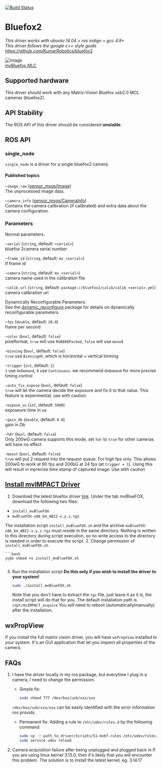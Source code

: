[![Build Status](https://travis-ci.org/KumarRobotics/bluefox2.svg?branch=master)](https://travis-ci.org/KumarRobotics/bluefox2)

# Bluefox2
*This driver works with ubuntu 14.04 + ros indigo + gcc 4.8+*  
*This driver follows the google c++ style guide*  
https://github.com/KumarRobotics/bluefox2

![image](http://i.imgur.com/89Bb1hR.png)  
[mvBluefox MLC](http://www.matrix-vision.com/USB2.0-single-board-camera-mvbluefox-mlc.html)

## Supported hardware
This driver should work with any Matrix-Vision Bluefox usb2.0 MCL cameras (bluefox2).

## API Stability
The ROS API of this driver should be considered **unstable**.

## ROS API

### single_node

`single_node` is a driver for a single bluefox2 camera.

#### Published topics

`~image_raw` ([sensor_msgs/Image](http://docs.ros.org/api/sensor_msgs/html/msg/Image.html))  
    The unprocessed image data.

`~camera_info` ([sensor_msgs/CameraInfo](http://docs.ros.org/api/sensor_msgs/html/msg/CameraInfo.html))  
Contains the camera calibration (if calibrated) and extra data about the camera configuration.

### Parameters

Normal parameters.

`~serial` (`string`, default: `<serial>`)  
    bluefox 2camera serial number

`~frame_id` (`string`, default: `mv_<serial>`)  
    tf frame id

`~camera` (`string`, default: `mv_<serial>`)  
    camera name used in the calibration file

`~calib_url` (`string`, default: `package://bluefox2/calib/calib_<serial>.yml`)  
    camera calibration url

Dynamically Reconfigurable Parameters.  
See the [dynamic_reconfigure](http://wiki.ros.org/dynamic_reconfigure) package for details on dynamically reconfigurable parameters.

`~fps` (`double`, default: `20.0`)  
    frame per second

`~color` (`bool`, default: `false`)  
    pixelformat, `true` will use `RGB888Packed`, `false` will use `mono8`

`~binning` (`bool`, default: `false`)  
    `true` use `BinningHV`, which is horizontal + vertical binning

`~trigger` (`int`, default: `1`)  
    `1` use `OnDemand`, `0` use `Continuous`. we recommend `OnDemand` for more precise timing control

`~auto_fix_expose` (`bool`, default: `false`)  
    `true` will let the camera decide the exposure and fix it to that value. This feature is experimental, use with caution.

`~expose_us` (`int`, default: `5000`)  
    exposeure time in us

`~gain_db` (`double`, default: `0.0`)  
    gain in Db

`~hdr` (`bool`, default: `false`)  
    Only 200wG camera supports this mode, set `hdr` to `true` for other cameras will have no effect

`~boost` (`bool`, default: `false`)  
    `true` will put 2 request into the request queue. For high fps only. This allows 200wG to work at 90 fps and 200bG at 24 fps (at `trigger = 1`). Using this will result in inprecise time stamp of captured image. Use with caution


## [Install mvIMPACT Driver](http://www.matrix-vision.com/manuals/mvBlueFOX/mvBF_page_quickstart.html#mvBF_subsubsection_quickstart_linux_software)
1. Download the latest bluefox driver [link](http://www.matrix-vision.com/latest-drivers.html).
Under the tab mvBlueFOX, download the following two files:
  * `install_mvBlueFOX`
  * `mvBlueFOX-x86_64_ABI2-x.y.z.tgz`

  The installation script `install_mvBlueFOX.sh` and the archive `mvBlueFOX-x86_64_ABI2-x.y.z.tgz` must reside in the same directory. Nothing is written to this directory during script execution, so no write access to the directory is needed in order to execute the script.
2. Change permission of `install_mvBlueFOX.sh`

    ```bash
    sudo chmod +x install_mvBlueFOX.sh
    ```

3. Run the installation script
**Do this only if you wish to install the driver to your system!**

    ```bash
    sudo ./install_mvBlueFOX.sh
    ```

    Note that you don't have to extract the ```tgz``` file, just leave it as it is, the install script will do that for you. The default installation path is ```/opt/mvIMPACT_acquire```
    You will need to reboot (automatically/manually) after the installation.


## wxPropView
If you install the full matrix vision driver, you will have `wxPropView` installed to your system. It's an GUI application that let you inspect all properties of the camera.

## FAQs
1. I have the driver locally in my ros package, but everytime I plug in a camera, I need to change the permission.
    * Simple fix:

        ```bash
        sudo chmod 777 /dev/bus/usb/xxx/xxx
        ```

    `/dev/bus/usb/xxx/xxx` can be easily identified with the error information ros provids.

    * Permanent fix:
    Adding a rule to `/etc/udev/rules.d` by the following command

        ```bash
        sudo cp -f path_to_driver/Scripts/51-mvbf.rules /etc/udev/rules.d/
        sudo service udev reload
        ```

2. Camera acquisition failure after being unplugged and plugged back in
If you are using linux kernel 3.13.0, then it's likely that you will encounter this problem.
The solution is to install the latest kernel, eg. 3.14.17
